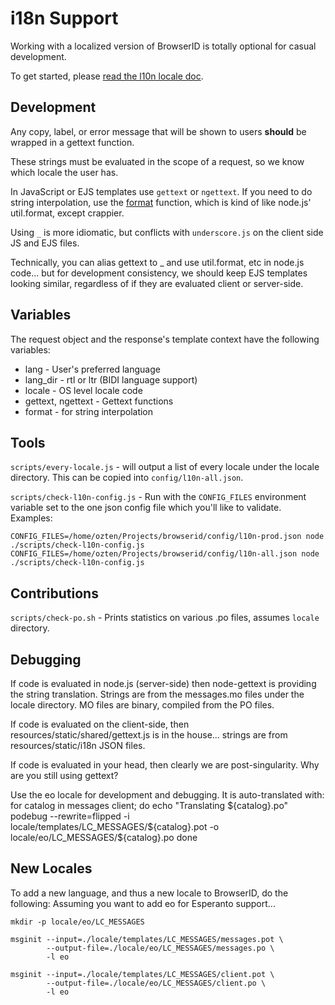 # i18n Support

Working with a localized version of BrowserID is totally optional for
casual development.

To get started, please [read the l10n locale doc](http://svn.mozilla.org/projects/l10n-misc/trunk/browserid/README).

## Development

Any copy, label, or error message that will be shown to users **should** be wrapped in a gettext function.

These strings must be evaluated in the scope of a request, so we know which locale the user has.

In JavaScript or EJS templates use `gettext` or `ngettext`. If you need to do string interpolation, use the
[format](../lib/i18n.js) function, which is kind of like node.js' util.format, except crappier.

Using `_` is more idiomatic, but conflicts with `underscore.js` on the client side JS and EJS files.

Technically, you can alias gettext to _ and use util.format, etc in node.js code... but for development consistency,
we should keep EJS templates looking similar, regardless of if they are evaluated client or server-side.

## Variables

The request object and the response's template context have the following variables:

 * lang - User's preferred language
 * lang_dir - rtl or ltr (BIDI language support)
 * locale - OS level locale code
 * gettext, ngettext - Gettext functions
 * format - for string interpolation

## Tools

``scripts/every-locale.js`` - will output a list of every locale under the locale directory. This can
be copied into ``config/l10n-all.json``.

``scripts/check-l10n-config.js`` - Run with the ``CONFIG_FILES`` environment variable set to the one json
config file which you'll like to validate. Examples:

    CONFIG_FILES=/home/ozten/Projects/browserid/config/l10n-prod.json node ./scripts/check-l10n-config.js
    CONFIG_FILES=/home/ozten/Projects/browserid/config/l10n-all.json node ./scripts/check-l10n-config.js

## Contributions

``scripts/check-po.sh`` - Prints statistics on various .po files, assumes `locale` directory.

## Debugging

If code is evaluated in node.js (server-side) then node-gettext is providing the string
translation. Strings are from the messages.mo files under the locale directory. MO files
are binary, compiled from the PO files.

If code is evaluated on the client-side, then resources/static/shared/gettext.js is in
the house... strings are from resources/static/i18n JSON files.

If code is evaluated in your head, then clearly we are post-singularity. Why are you
still using gettext?

Use the eo locale for development and debugging. It is auto-translated with:
for catalog in messages client; do
  echo "Translating ${catalog}.po"
  podebug --rewrite=flipped -i locale/templates/LC_MESSAGES/${catalog}.pot -o locale/eo/LC_MESSAGES/${catalog}.po
done

## New Locales

To add a new language, and thus a new locale to BrowserID, do the following:
Assuming you want to add eo for Esperanto support...

    mkdir -p locale/eo/LC_MESSAGES

    msginit --input=./locale/templates/LC_MESSAGES/messages.pot \
            --output-file=./locale/eo/LC_MESSAGES/messages.po \
            -l eo

    msginit --input=./locale/templates/LC_MESSAGES/client.pot \
            --output-file=./locale/eo/LC_MESSAGES/client.po \
            -l eo